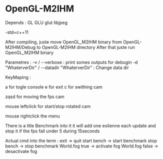 OpenGL-M2IHM
============

Depends :
GL
GLU
glut
libjpeg

-std=c++11

After compiling, juste move OpenGL_M2IHM binary from OpenGL-M2IHM/Debug to OpenGL-M2IHM directory
After that juste run OpenGL_M2IHM binary

Parametres :
 -v / --verbose : print somes outputs for debugin
 -d "WhaterverDir" / --datadir "WhaterverDir" : Change data dir

KeyMaping :

a for togle console
e for exit
c for swithing cam

zqsd for moving the fps cam

mouse leftclick for start/stop rotated cam

mouse rightclick the menu

There is a litle Benchmark into it
it will add one eolienne each update and stop it if the fps fall under 5 during 15seconds

Actual cmd into the term :
exit -> quit
start bench -> start benchmark
stop bench -> stop benchmark
World.fog true -> activate fog
World.fog false -> desactivate fog
